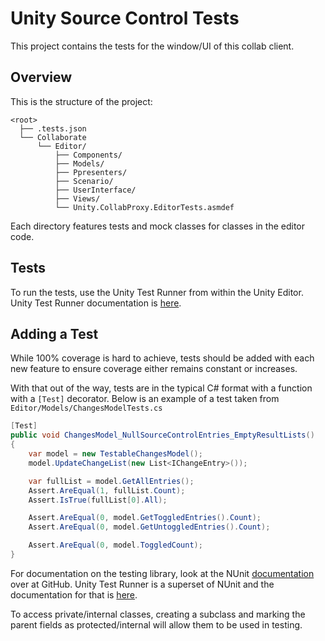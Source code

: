 # Unity Source Control Tests

This project contains the tests for the window/UI of this collab client.

## Overview

This is the structure of the project:

```none
<root>
  ├── .tests.json
  └── Collaborate
      └── Editor/
          ├── Components/
          ├── Models/
          ├── Ppresenters/
          ├── Scenario/
          ├── UserInterface/
          ├── Views/
          └── Unity.CollabProxy.EditorTests.asmdef
```

Each directory features tests and mock classes for classes in the editor code.

## Tests

To run the tests, use the Unity Test Runner from within the Unity Editor. Unity Test Runner documentation
is [here](https://docs.unity3d.com/Manual/testing-editortestsrunner.html).

## Adding a Test

While 100% coverage is hard to achieve, tests should be added with each new feature to ensure coverage either remains
constant or increases.

With that out of the way, tests are in the typical C# format with a function with a `[Test]` decorator. Below is an
example of a test taken from `Editor/Models/ChangesModelTests.cs`

```csharp
[Test]
public void ChangesModel_NullSourceControlEntries_EmptyResultLists()
{
    var model = new TestableChangesModel();
    model.UpdateChangeList(new List<IChangeEntry>());

    var fullList = model.GetAllEntries();
    Assert.AreEqual(1, fullList.Count);
    Assert.IsTrue(fullList[0].All);

    Assert.AreEqual(0, model.GetToggledEntries().Count);
    Assert.AreEqual(0, model.GetUntoggledEntries().Count);

    Assert.AreEqual(0, model.ToggledCount);
}
```

For documentation on the testing library, look at the
NUnit [documentation](https://github.com/nunit/docs/wiki/NUnit-Documentation) over at GitHub. Unity Test Runner is a
superset of NUnit and the documentation for that
is [here](https://docs.unity3d.com/Manual/testing-editortestsrunner.html).

To access private/internal classes, creating a subclass and marking the parent fields as protected/internal will allow
them to be used in testing.
